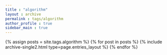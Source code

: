 ```yaml
---
title : "algorithm"
layout : archive
permalink : tags/algorithm
author_profile : true
sidebar_main : true
---
```


{% assign posts = site.tags.algorithm %}
{% for post in posts %} {% include archive-single2.html type=page.entries_layout %} {% endfor %}